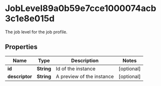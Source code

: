 

# JobLevel89a0b59e7cce1000074acb3c1e8e015d

The job level for the job profile.

## Properties

| Name | Type | Description | Notes |
|------------ | ------------- | ------------- | -------------|
|**id** | **String** | Id of the instance |  [optional] |
|**descriptor** | **String** | A preview of the instance |  [optional] |




